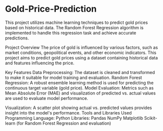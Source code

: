 # Gold-Price-Prediction
This project utilizes machine learning techniques to predict gold prices based on historical data. The Random Forest Regression algorithm is implemented to handle this regression task and achieve accurate predictions.

Project Overview
The price of gold is influenced by various factors, such as market conditions, geopolitical events, and other economic indicators. This project aims to predict gold prices using a dataset containing historical data and features influencing the price.

Key Features
Data Preprocessing: The dataset is cleaned and transformed to make it suitable for model training and evaluation.
Random Forest Regression: A robust ensemble learning method is used for predicting the continuous target variable (gold price).
Model Evaluation: Metrics such as Mean Absolute Error (MAE) and visualization of predicted vs. actual values are used to evaluate model performance.

Visualization: A scatter plot showing actual vs. predicted values provides insight into the model's performance.
Tools and Libraries Used
Programming Language: Python
Libraries:
Pandas
NumPy
Matplotlib
Scikit-learn (for Random Forest Regression and evaluation)
